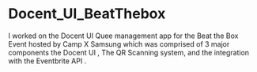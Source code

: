 # Docent_UI_BeatThebox
I worked on the Docent UI Quee management app for the Beat the Box Event hosted by Camp X Samsung which was comprised of 3 major components the Docent UI , The QR Scanning system, and the  integration with the Eventbrite API .
